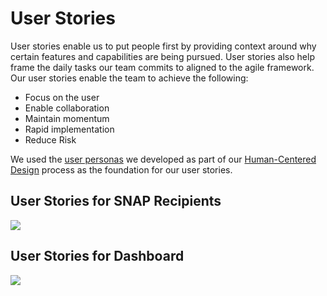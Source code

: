 # User Stories
User stories enable us to put people first by providing context around why certain features and capabilities are being pursued. User stories also help frame the daily tasks our team commits to aligned to the agile framework. Our user stories enable the team to achieve the following: 

- Focus on the user
- Enable collaboration
- Maintain momentum
- Rapid implementation
- Reduce Risk

We used the [user personas](https://github.com/metrostarsystem/usda-dva/blob/master/documentation/user-personas.md) we developed as part of our [Human-Centered Design](https://github.com/metrostarsystem/usda-dva/blob/master/documentation/hcd-agile.md) process as the foundation for our user stories. 

## User Stories for SNAP Recipients
![
](https://lh3.googleusercontent.com/FAkFvBN4Khot9bb_562dCWOSyQRO3DCyxw6QZGsltnwRUCAngiR0pwhqj-hrjNFXCM-y1Ox4RAdj "USDA User Stories - SNAP Recipients")

## User Stories for Dashboard
![
](https://lh3.googleusercontent.com/hLARQ1dGbUj4cn1bIbZjNcVNR-9AfKoMcPB7XMjvp5-D7U-MVPyOK3J0F_EohbGMtM99URkZ4uCX "USDA User Stories - Dashboard")
